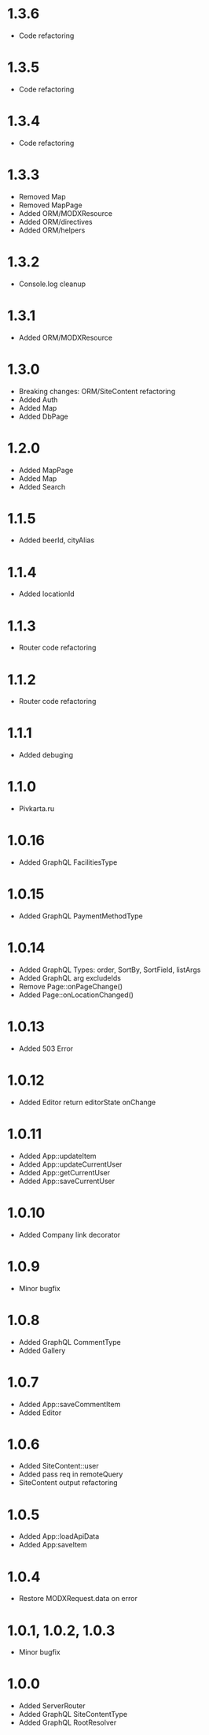 
1.3.6
===============================================
- Code refactoring

1.3.5
===============================================
- Code refactoring

1.3.4
===============================================
- Code refactoring

1.3.3
===============================================
- Removed Map
- Removed MapPage
- Added ORM/MODXResource
- Added ORM/directives
- Added ORM/helpers

1.3.2
===============================================
- Console.log cleanup

1.3.1
===============================================
- Added ORM/MODXResource

1.3.0
===============================================
- Breaking changes: ORM/SiteContent refactoring
- Added Auth
- Added Map
- Added DbPage

1.2.0
===============================================
- Added MapPage
- Added Map
- Added Search

1.1.5
===============================================
- Added beerId, cityAlias

1.1.4
===============================================
- Added locationId

1.1.3
===============================================
- Router code refactoring

1.1.2
===============================================
- Router code refactoring

1.1.1
===============================================
- Added debuging

1.1.0
===============================================
- Pivkarta.ru

1.0.16
===============================================
- Added GraphQL FacilitiesType

1.0.15
===============================================
- Added GraphQL PaymentMethodType

1.0.14
===============================================
- Added GraphQL Types: order, SortBy, SortField, listArgs
- Added GraphQL arg excludeIds
- Remove Page::onPageChange()
- Added Page::onLocationChanged()


1.0.13
===============================================
- Added 503 Error

1.0.12
===============================================
- Added Editor return editorState onChange

1.0.11
===============================================
- Added App::updateItem
- Added App::updateCurrentUser
- Added App::getCurrentUser
- Added App::saveCurrentUser

1.0.10
===============================================
- Added Company link decorator

1.0.9
===============================================
- Minor bugfix

1.0.8
===============================================
- Added GraphQL CommentType
- Added Gallery

1.0.7
===============================================
- Added App::saveCommentItem
- Added Editor

1.0.6
===============================================
- Added SiteContent::user
- Added pass req in remoteQuery
- SiteContent output refactoring

1.0.5
===============================================
- Added App::loadApiData
- Added App:saveItem

1.0.4
===============================================
- Restore MODXRequest.data on error

1.0.1, 1.0.2, 1.0.3
===============================================
- Minor bugfix

1.0.0
===============================================
- Added ServerRouter
- Added GraphQL SiteContentType
- Added GraphQL RootResolver